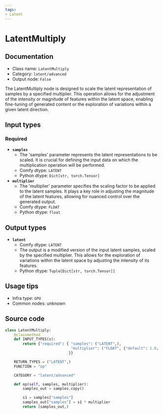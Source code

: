 ```yaml
---
tags:
- Latent
---
```


# LatentMultiply
## Documentation
- Class name: `LatentMultiply`
- Category: `latent/advanced`
- Output node: `False`

The LatentMultiply node is designed to scale the latent representation of samples by a specified multiplier. This operation allows for the adjustment of the intensity or magnitude of features within the latent space, enabling fine-tuning of generated content or the exploration of variations within a given latent direction.
## Input types
### Required
- **`samples`**
    - The 'samples' parameter represents the latent representations to be scaled. It is crucial for defining the input data on which the multiplication operation will be performed.
    - Comfy dtype: `LATENT`
    - Python dtype: `Dict[str, torch.Tensor]`
- **`multiplier`**
    - The 'multiplier' parameter specifies the scaling factor to be applied to the latent samples. It plays a key role in adjusting the magnitude of the latent features, allowing for nuanced control over the generated output.
    - Comfy dtype: `FLOAT`
    - Python dtype: `float`
## Output types
- **`latent`**
    - Comfy dtype: `LATENT`
    - The output is a modified version of the input latent samples, scaled by the specified multiplier. This allows for the exploration of variations within the latent space by adjusting the intensity of its features.
    - Python dtype: `Tuple[Dict[str, torch.Tensor]]`
## Usage tips
- Infra type: `GPU`
- Common nodes: unknown


## Source code
```python
class LatentMultiply:
    @classmethod
    def INPUT_TYPES(s):
        return {"required": { "samples": ("LATENT",),
                              "multiplier": ("FLOAT", {"default": 1.0, "min": -10.0, "max": 10.0, "step": 0.01}),
                             }}

    RETURN_TYPES = ("LATENT",)
    FUNCTION = "op"

    CATEGORY = "latent/advanced"

    def op(self, samples, multiplier):
        samples_out = samples.copy()

        s1 = samples["samples"]
        samples_out["samples"] = s1 * multiplier
        return (samples_out,)

```
